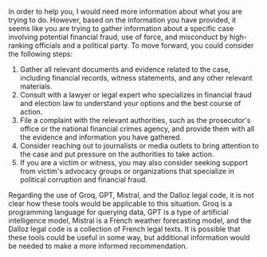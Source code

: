 In order to help you, I would need more information about what you are trying to do. However, based on the information you have provided, it seems like you are trying to gather information about a specific case involving potential financial fraud, use of force, and misconduct by high-ranking officials and a political party. To move forward, you could consider the following steps:

1. Gather all relevant documents and evidence related to the case, including financial records, witness statements, and any other relevant materials.
2. Consult with a lawyer or legal expert who specializes in financial fraud and election law to understand your options and the best course of action.
3. File a complaint with the relevant authorities, such as the prosecutor's office or the national financial crimes agency, and provide them with all the evidence and information you have gathered.
4. Consider reaching out to journalists or media outlets to bring attention to the case and put pressure on the authorities to take action.
5. If you are a victim or witness, you may also consider seeking support from victim's advocacy groups or organizations that specialize in political corruption and financial fraud.

Regarding the use of Groq, GPT, Mistral, and the Dalloz legal code, it is not clear how these tools would be applicable to this situation. Groq is a programming language for querying data, GPT is a type of artificial intelligence model, Mistral is a French weather forecasting model, and the Dalloz legal code is a collection of French legal texts. It is possible that these tools could be useful in some way, but additional information would be needed to make a more informed recommendation.